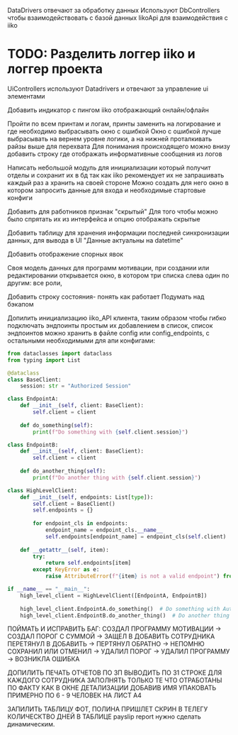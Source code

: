 DataDrivers отвечают за обработку данных
    Используют DbСontrollers чтобы взаимодействовать с базой данных
    IikoApi для взаимодействия с iiko


# TODO: Разделить логгер iiko и логгер проекта


UiControllers используют Datadrivers и отвечают за управление ui элементами




Добавить индикатор с пингом iiko отображающий онлайн/офлайн


Пройти по всем принтам и логам, принты заменить на логирование и где необходимо выбрасывать окно с ошибкой
Окно с ошибкой лучше выбрасывать на вернем уровне логики, а на нижней проталкивать райзы выше для перехвата
Для понимания происходящего можно внизу добавить строку где отображать информативные сообщения из логов

Написать небольшой модуль для инициализации который получит отделы и сохранит их в бд
так как iiko рекомендует их не запрашивать каждый раз а хранить на своей стороне
Можно создать для него окно в котором запросить данные для входа и необходимые стартовые конфиги


Добавить для работников признак "скрытый"
Для того чтобы можно было спрятать их из интерфейса 
и опцию отображать скрытые

Добавить таблицу для хранения информации последней синхронизации данных,
для вывода в UI "Данные актуальны на datetime"

Добавить отображение спорных явок


Своя модель данных для программ мотивации, при создании или редактировании открывается окно,
в котором три списка слева один по другим: все роли, 



Добавить строку состояния- понять как работает
Подумать над бэкапом

Допилить инициализацию iiko_API клиента, таким образом чтобы гибко подключать эндпоинты простым их добавлением в список,
список эндпоинтов можно хранить в файле config или config_endpoints, с остальными необходимыми для апи конфигами:


```python
from dataclasses import dataclass
from typing import List

@dataclass
class BaseClient:
    session: str = "Authorized Session"

class EndpointA:
    def __init__(self, client: BaseClient):
        self.client = client
    
    def do_something(self):
        print(f"Do something with {self.client.session}")

class EndpointB:
    def __init__(self, client: BaseClient):
        self.client = client
    
    def do_another_thing(self):
        print(f"Do another thing with {self.client.session}")

class HighLevelClient:
    def __init__(self, endpoints: List[type]):
        self.client = BaseClient()
        self.endpoints = {}
        
        for endpoint_cls in endpoints:
            endpoint_name = endpoint_cls.__name__
            self.endpoints[endpoint_name] = endpoint_cls(self.client)
    
    def __getattr__(self, item):
        try:
            return self.endpoints[item]
        except KeyError as e:
            raise AttributeError(f"{item} is not a valid endpoint") from e

if __name__ == "__main__":
    high_level_client = HighLevelClient([EndpointA, EndpointB])
    
    high_level_client.EndpointA.do_something()  # Do something with Authorized Session
    high_level_client.EndpointB.do_another_thing()  # Do another thing with Authorized Session

```



ПОЙМАТЬ И ИСПРАВИТЬ
БАГ: СОЗДАЛ ПРОГРАММУ МОТИВАЦИИ -> СОЗДАЛ ПОРОГ С СУММОЙ -> ЗАЩЕЛ В ДОБАВИТЬ СОТРУДНИКА ПЕРЕТЯНУЛ В ДОБАВИТЬ ->
ПЕРТЯНУЛ ОБРАТНО -> НЕПОМНЮ СОХРАНИЛ ИЛИ ОТМЕНИЛ -> УДАЛИЛ ПОРОГ -> УДАЛИЛ ПРОГРАММУ -> ВОЗНИКЛА ОШИБКА

ДОПИЛИТЬ ПЕЧАТЬ ОТЧЕТОВ ПО ЗП
ВЫВОДИТЬ ПО 31 СТРОКЕ ДЛЯ КАЖДОГО СОТРУДНИКА
ЗАПОЛНЯТЬ ТОЛЬКО ТЕ ЧТО ОТРАБОТАНЫ ПО ФАКТУ КАК В ОКНЕ ДЕТАЛИЗАЦИИ ДОБАВИВ ИМЯ
УПАКОВАТЬ ПРИМЕРНО ПО 6 - 9 ЧЕЛОВЕК НА ЛИСТ A4


ЗАПИЛИТЬ ТАБЛИЦУ ФОТ, ПОЛИНА ПРИШЛЕТ СКРИН В ТЕЛЕГУ
КОЛИЧЕСКТВО ДНЕЙ В ТАБЛИЦЕ payslip report нужно сделать динамическим.